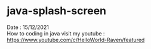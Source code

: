 # java-splash-screen
Date : 15/12/2021<br/>
How to coding in java
visit my youtube : https://www.youtube.com/c/HelloWorld-Raven/featured
<br/><br/>
